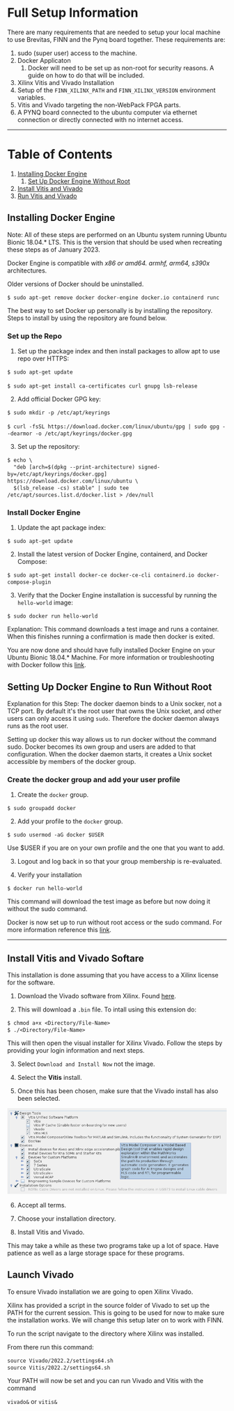# Full Setup Information

There are many requirements that are needed to setup your local machine to use Brevitas, FINN and the Pynq board together. These requirements are:

1. sudo (super user) access to the machine.
2. Docker Applicaton
	1. Docker will need to be set up as non-root for security reasons. A guide on how to do that will be included.
3. Xilinx Vitis and Vivado Installation
4. Setup of the `FINN_XILINX_PATH` and `FINN_XILINX_VERSION` environment variables.
5. Vitis and Vivado targeting the non-WebPack FPGA parts.
6. A PYNQ board connected to the ubuntu computer via ethernet connection or directly connected with no internet access.

---

# Table of Contents

1. [Installing Docker Engine](https://github.com/Markay12/pynq-finn-FPGA/blob/main/docs/setup/ubuntu_setup.md#installing-docker-engine)
	1. [Set Up Docker Engine Without Root](https://github.com/Markay12/pynq-finn-FPGA/blob/main/docs/setup/ubuntu_setup.md#setting-up-docker-engine-to-run-without-root)
2. [Install Vitis and Vivado]()
3. [Run Vitis and Vivado]()


## Installing Docker Engine 

Note: All of these steps are performed on an Ubuntu system running Ubuntu Bionic 18.04.\* LTS. This is the version that should be used when recreating these steps as of January 2023.

Docker Engine is compatible with _x86 or amd64. armhf, arm64, s390x_ architectures.

Older versions of Docker should be uninstalled.

```Shell
$ sudo apt-get remove docker docker-engine docker.io containerd runc
```

The best way to set Docker up personally is by installing the repository. Steps to install by using the repository are found below.

### Set up the Repo

1. Set up the package index and then install packages to allow apt to use repo over HTTPS:

```Shell
$ sudo apt-get update

$ sudo apt-get install ca-certificates curl gnupg lsb-release
```

2. Add official Docker GPG key:

```Shell
$ sudo mkdir -p /etc/apt/keyrings

$ curl -fsSL https://download.docker.com/linux/ubuntu/gpg | sudo gpg --dearmor -o /etc/apt/keyrings/docker.gpg
```

3. Set up the repository:
```Shell
$ echo \
  "deb [arch=$(dpkg --print-architecture) signed-by=/etc/apt/keyrings/docker.gpg] https://download.docker.com/linux/ubuntu \
  $(lsb_release -cs) stable" | sudo tee /etc/apt/sources.list.d/docker.list > /dev/null
```

### Install Docker Engine

1. Update the apt package index:

```Shell
$ sudo apt-get update
```

2. Install the latest version of Docker Engine, containerd, and Docker Compose:

```Shell
$ sudo apt-get install docker-ce docker-ce-cli containerd.io docker-compose-plugin
```

3. Verify that the Docker Engine installation is successful by running the `hello-world` image:

```Shell
$ sudo docker run hello-world
```

Explanation: This command downloads a test image and runs a container. When this finishes running a confirmation is made then docker is exited.

You are now done and should have fully installed Docker Engine on your Ubuntu Bionic 18.04.\* Machine. For more information or troubleshooting with Docker follow this [link](https://docs.docker.com/engine/install/ubuntu/).


## Setting Up Docker Engine to Run Without Root

Explanation for this Step: The docker daemon binds to a Unix socker, not a TCP port. By default it's the root user that owns the Unix socket, and other users can only access it using `sudo`. Therefore the docker daemon always runs as the root user.

Setting up docker this way allows us to run docker without the command sudo. Docker becomes its own group and users are added to that configuration. When the docker daemon starts, it creates a Unix socket accessible by members of the docker group. 

### Create the docker group and add your user profile

1. Create the `docker` group.

```Shell
$ sudo groupadd docker
```

2. Add your profile to the `docker` group.
```Shell
$ sudo usermod -aG docker $USER
```

Use $USER if you are on your own profile and the one that you want to add.

3. Logout and log back in so that your group membership is re-evaluated.

4. Verify your installation

```Shell
$ docker run hello-world
```

This command will download the test image as before but now doing it without the sudo command.

Docker is now set up to run without root access or the sudo command. For more information reference this [link](https://docs.docker.com/engine/install/linux-postinstall/#manage-docker-as-a-non-root-user).

---

## Install Vitis and Vivado Softare

This installation is done assuming that you have access to a Xilinx license for the software.

1. Download the Vivado software from Xilinx. Found [here](https://www.xilinx.com/member/forms/download/xef.html?filename=Xilinx_Unified_2022.2_1014_8888_Lin64.bin).

2. This will download a `.bin` file. To intall using this extension do:

```Shell
$ chmod a+x <Directory/File-Name>
$ ./<Directory/File-Name>
```

This will then open the visual installer for Xilinx Vivado. Follow the steps by providing your login information and next steps. 

3. Select `Download and Install Now` not the image. 

4. Select the **Vitis** install.

5. Once this has been chosen, make sure that the Vivado install has also been selected.

![Vivado Selection](https://github.com/Markay12/pynq-finn-FPGA/blob/main/docs/setup/assets/VivadoSelection.png?raw=true)

6. Accept all terms.

7. Choose your installation directory.

8. Install Vitis and Vivado.

This may take a while as these two programs take up a lot of space. Have patience as well as a large storage space for these programs.

## Launch Vivado

To ensure Vivado installation we are going to open Xilinx Vivado. 

Xilinx has provided a script in the source folder of Vivado to set up the PATH for the current session. This is going to be used for now to make sure the installation works. We will change this setup later on to work with FINN.

To run the script navigate to the directory where Xilinx was installed.

From there run this command:

```Shell
source Vivado/2022.2/settings64.sh
source Vitis/2022.2/settings64.sh
```

Your PATH will now be set and you can run Vivado and Vitis with the command

`vivado&` or `vitis&` 

